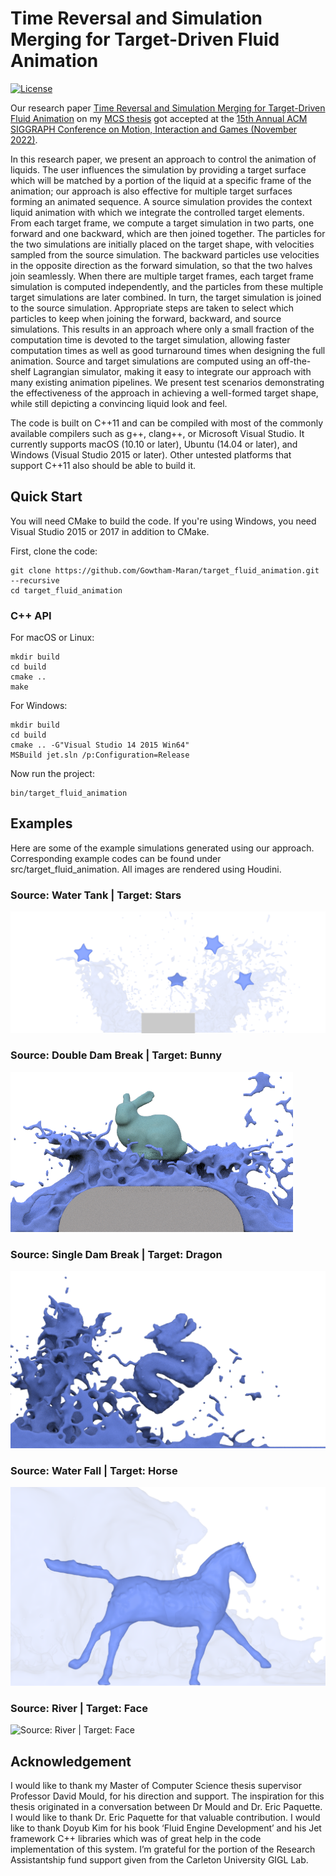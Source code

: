 # Time Reversal and Simulation Merging for Target-Driven Fluid Animation

[![License](http://img.shields.io/:license-mit-blue.svg)](LICENSE.md)

Our research paper [Time Reversal and Simulation Merging for Target-Driven Fluid Animation](https://camps.aptaracorp.com/ACM_PMS/PMS/ACM/MIG22/13/f9bdb441-3ab2-11ed-a76e-16bb50361d1f/OUT/mig22-13.html) on my [MCS thesis](https://curve.carleton.ca/738bbd36-35b8-4727-8bad-177fd4dc605b) got accepted at the [15th Annual ACM SIGGRAPH Conference on Motion, Interaction and Games (November 2022)](https://mig2022.cs.purdue.edu/).

In this research paper, we present an approach to control the animation of liquids. The user influences the simulation by providing a target surface which will be matched by a portion of the liquid at a specific frame of the animation; our approach is also effective for multiple target surfaces forming an animated sequence. A source simulation provides the context liquid animation with which we integrate the controlled target elements. From each target frame, we compute a target simulation in two parts, one forward and one backward, which are then joined together. The particles for the two simulations are initially placed on the target shape, with velocities sampled from the source simulation. The backward particles use velocities in the opposite direction as the forward simulation, so that the two halves join seamlessly. When there are multiple target frames, each target frame simulation is computed independently, and the particles from these multiple target simulations are later combined. In turn, the target simulation is joined to the source simulation. Appropriate steps are taken to select which particles to keep when joining the forward, backward, and source simulations. This results in an approach where only a small fraction of the computation time is devoted to the target simulation, allowing faster computation times as well as good turnaround times when designing the full animation. Source and target simulations are computed using an off-the-shelf Lagrangian simulator, making it easy to integrate our approach with many existing animation pipelines. We present test scenarios demonstrating the effectiveness of the approach in achieving a well-formed target shape, while still depicting a convincing liquid look and feel.

The code is built on C++11 and can be compiled with most of the commonly available compilers such as g++, clang++, or Microsoft Visual Studio. It currently supports macOS (10.10 or later), Ubuntu (14.04 or later), and Windows (Visual Studio 2015 or later). Other untested platforms that support C++11 also should be able to build it.

## Quick Start

You will need CMake to build the code. If you're using Windows, you need Visual Studio 2015 or 2017 in addition to CMake.

First, clone the code:

```
git clone https://github.com/Gowtham-Maran/target_fluid_animation.git --recursive
cd target_fluid_animation
```

### C++ API

For macOS or Linux:

```
mkdir build
cd build
cmake ..
make
```

For Windows:

```
mkdir build
cd build
cmake .. -G"Visual Studio 14 2015 Win64"
MSBuild jet.sln /p:Configuration=Release
```

Now run the project:

```
bin/target_fluid_animation
```

## Examples

Here are some of the example simulations generated using our approach. Corresponding example codes can be found under src/target_fluid_animation. All images are rendered using Houdini.

### Source: Water Tank | Target: Stars

![Source: Water Tank | Target: Stars](https://github.com/Gowtham-Maran/target_fluid_animation/blob/main/doc/img/tank_star.png "Source: Water Tank | Target: Stars")

### Source: Double Dam Break | Target: Bunny

![Source: Double Dam Break | Target: Bunny](https://github.com/Gowtham-Maran/target_fluid_animation/blob/main/doc/img/doubleDam_bunny.png "Source: Double Dam Break | Target: Bunny")

### Source: Single Dam Break | Target: Dragon

![Source: Single Dam Break | Target: Dragon](https://github.com/Gowtham-Maran/target_fluid_animation/blob/main/doc/img/singleDam_dragon.png "Source: Single Dam Break | Target: Dragon")

### Source: Water Fall | Target: Horse

![Source: Water Fall | Target: Horse](https://github.com/Gowtham-Maran/target_fluid_animation/blob/main/doc/img/waterFall_horse.png "Source: Water Fall | Target: Horse")

### Source: River | Target: Face

![Source: River | Target: Face](https://github.com/Gowtham-Maran/target_fluid_animation/blob/main/doc/img/river_face.png "Source: River | Target: Face")

## Acknowledgement
I would like to thank my Master of Computer Science thesis supervisor Professor David Mould, for his direction and support. The inspiration for this thesis originated in a conversation between Dr Mould and Dr. Eric Paquette. I would like to thank Dr. Eric Paquette for that valuable contribution. I would like to thank Doyub Kim for his book ‘Fluid Engine Development’ and his Jet framework C++ libraries which was of great help in the code implementation of this system. I’m grateful for the portion of the Research Assistantship fund support given from the Carleton University GIGL Lab.
